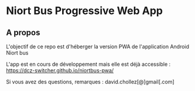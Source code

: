 # Niort Bus Progressive Web App

## A propos

L'objectif de ce repo est d'héberger la version PWA de l'application Android Niort bus

L'app est en cours de développement mais elle est déjà accessible : https://dcz-switcher.github.io/niortbus-pwa/

Si vous avez des questions, remarques : david.chollez[@]gmail[.com]